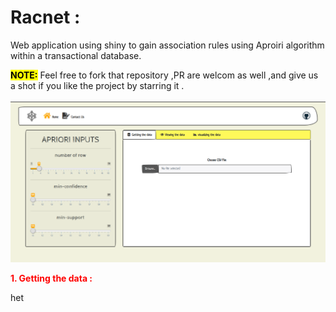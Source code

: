 <head>
<link rel="stylesheet" href="https://stackpath.bootstrapcdn.com/bootstrap/4.5.0/css/bootstrap.min.css" integrity="sha384-9aIt2nRpC12Uk9gS9baDl411NQApFmC26EwAOH8WgZl5MYYxFfc+NcPb1dKGj7Sk" crossorigin="anonymous">
</head>

# Racnet : 

Web application using shiny to gain association rules using Aproiri algorithm within a transactional database.


<div><mark><b>NOTE:</b></mark> Feel free to fork that repository ,PR are welcom as well ,and give us a shot if you like the project by starring it .</div>

</br>
<img src='interface/interface_gross/full_screen_interface.png'/>


**<p style='color:red'>1. Getting the data :</p>**
<p class="ml-5">
het
</p>
